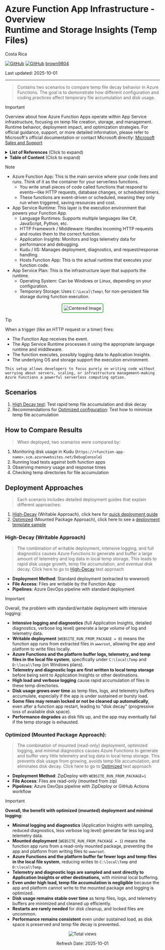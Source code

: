 # Azure Function App Infrastructure - Overview <br/> Runtime and Storage Insights (Temp Files)

Costa Rica

[![GitHub](https://badgen.net/badge/icon/github?icon=github&label)](https://github.com)
[![GitHub](https://img.shields.io/badge/--181717?logo=github&logoColor=ffffff)](https://github.com/)
[brown9804](https://github.com/brown9804)

Last updated: 2025-10-01

-----------------------------

> Contains two scenarios to compare temp file decay behavior in Azure Functions. The goal is to demonstrate how different configuration and coding practices affect temporary file accumulation and disk usage.

> [!IMPORTANT]
> Overview about how Azure Function Apps operate within App Service infrastructure, focusing on temp file creation, storage, and management. Runtime behavior, deployment impact, and optimization strategies. For official guidance, support, or more detailed information, please refer to Microsoft's official documentation or contact Microsoft directly: [Microsoft Sales and Support](https://support.microsoft.com/contactus?ContactUsExperienceEntryPointAssetId=S.HP.SMC-HOME)

<details>
<summary><b>List of References</b> (Click to expand)</summary>
  
- [Kudu service overview](https://learn.microsoft.com/en-us/azure/app-service/resources-kudu)
- [log levels types](https://learn.microsoft.com/en-us/azure/azure-functions/configure-monitoring?tabs=v2#configure-log-levels)
- [How to configure monitoring for Azure Functions](https://learn.microsoft.com/en-us/azure/azure-functions/configure-monitoring?tabs=v2)
- [host.json reference for Azure Functions 2.x and later](https://learn.microsoft.com/en-us/azure/azure-functions/functions-host-json#override-hostjson-values)
- [Sampling overrides %](https://learn.microsoft.com/en-us/azure/azure-monitor/app/java-standalone-config#sampling-overrides)
- [Sampling in Azure Monitor Application Insights with OpenTelemetry](https://learn.microsoft.com/en-us/azure/azure-monitor/app/opentelemetry-sampling)
- [Azure Functions deployment technologies](https://learn.microsoft.com/en-us/azure/azure-functions/functions-deployment-technologies)
- [Run your Azure Functions from a package file](https://learn.microsoft.com/en-us/azure/azure-functions/run-functions-from-deployment-package)
- [Continuous delivery by using Azure DevOps](https://learn.microsoft.com/en-us/azure/azure-functions/functions-continuous-deployment)
- [Continuous delivery by using GitHub Actions](https://learn.microsoft.com/en-us/azure/azure-functions/functions-how-to-github-actions)
- [Best practices for reliable Azure Functions](https://learn.microsoft.com/en-us/azure/azure-functions/functions-best-practices)
- [Improve the performance and reliability of Azure Functions](https://learn.microsoft.com/en-us/azure/azure-functions/performance-reliability)
- [Accessing the kudu service](https://github.com/projectkudu/kudu/wiki/Accessing-the-kudu-service) - GitHub repo
- [Understanding the Azure App Service file system](https://github.com/projectkudu/kudu/wiki/Understanding-the-Azure-App-Service-file-system#temporary-files) - GitHub repo

</details>

<details>
<summary><b>Table of Content</b> (Click to expand)</summary>

- [Scenarios](#scenarios)
- [How to Compare Results](#how-to-compare-results)
- [Deployment Approaches](#deployment-approaches)
    - [High-Decay ](#high-decay-writable-approach) - `Writable Approach + Configs`
    - [Optimized](#optimized-mounted-package-approach) - `Mounted Package Approach + Configs`

</details>

> [!NOTE]
> - Azure Function App: This is the main service where your code lives and runs. Think of it as the container for your serverless functions.
>   - You write small pieces of code called functions that respond to events—like HTTP requests, database changes, or scheduled timers.
>   - These functions are event-driven or scheduled, meaning they only run when triggered, saving resources and cost.
> - App Service Runtime: This layer is the execution environment that powers your Function App.
>   - Language Runtimes: Supports multiple languages like C#, JavaScript, Python, etc.
>   - HTTP Framework / Middleware: Handles incoming HTTP requests and routes them to the correct function.
>   - Application Insights: Monitors and logs telemetry data for performance and debugging.
>   - Kudu / IIS: Manages deployment, diagnostics, and request/response handling.
>   - Hosts Function App: This is the actual runtime that executes your function code.
> - App Service Plan: This is the infrastructure layer that supports the runtime.
>   - Operating System: Can be Windows or Linux, depending on your configuration.
>   - Temporary Storage: Uses `C:\Local\Temp\` for non-persistent file storage during function execution.

<div align="center">
  <img src="https://github.com/user-attachments/assets/4964fb4e-360c-4844-afda-7d0cddc1593c" alt="Centered Image" style="border: 2px solid #4CAF50; border-radius: 5px; padding: 5px;"/>
</div>

> [!TIP]
> When a trigger (like an HTTP request or a timer) fires: 
> - The Function App receives the event.
> - The App Service Runtime processes it using the appropriate language runtime and middleware.
> - The function executes, possibly logging data to Application Insights.
> - The underlying OS and storage support the execution environment.

`This setup allows developers to focus purely on writing code without worrying about servers, scaling, or infrastructure management—making Azure Functions a powerful serverless computing option.`

## Scenarios

1. [High Decay test](./scenario1-high-decay): Test rapid temp file accumulation and disk decay
2. Recommendations for [Optimized configuration](./scenario2-optimized): Test how to minimize temp file accumulation
   
## How to Compare Results

> When deployed, two scenarios were compared by:

1. Monitoring disk usage in Kudu (`https://<function-app-name>.scm.azurewebsites.net/DebugConsole`)
2. Running load tests against both function apps
3. Observing memory usage and response times
4. Checking temp directories for file accumulation

## Deployment Approaches

> Each scenario includes detailed deployment guides that explain different approaches:

1. [High-Decay](./scenario1-high-decay) (Writable Approach), click here for [quick deployment guide](./scenario1-high-decay/DEPLOYMENT.md)
2. [Optimized](./scenario2-optimized) (Mounted Package Approach), click here to see a [deployment template sample](./scenario2-optimized/az-functionapps-cicd-pipeline-template.yml)

###  High-Decay (Writable Approach)

> The combination of writable deployment, intensive logging, and full diagnostics causes Azure Functions to generate and buffer a large amount of telemetry and log data in local temp storage. This leads to rapid disk usage growth, temp file accumulation, and eventual disk decay. Click here to go to [High-Decay](./scenario1-high-decay) test approach

- **Deployment Method**: Standard deployment (extracted to wwwroot)
- **File Access**: Files are writable by the Function App
- **Pipelines**: Azure DevOps pipeline with standard deployment

> [!IMPORTANT]
> Overall, the problem with standard/writable deployment with intensive logging:
> - **Intensive logging and diagnostics** (full Application Insights, detailed diagnostics, verbose log level) generate a large volume of log and telemetry data.
> - **Writable deployment** (`WEBSITE_RUN_FROM_PACKAGE = 0`) means the function app runs from extracted files in `wwwroot`, allowing the app and platform to write files locally.
> - **Azure Functions and the platform buffer logs, telemetry, and temp files in the local file system**, specifically under `C:\local\Temp` and `D:\local\Temp` (on Windows plans).
> - **Telemetry and diagnostic logs are first written to local temp storage** before being sent to Application Insights or other destinations.
> - **High load and verbose logging** cause rapid accumulation of files in these temp directories.
> - **Disk usage grows over time** as temp files, logs, and telemetry buffers accumulate, especially if the app is under sustained or bursty load.
> - **Some files may remain locked or not be cleaned up automatically**, even after a function app restart, leading to "disk decay" (progressive loss of available disk space).
> - **Performance degrades** as disk fills up, and the app may eventually fail if the temp storage is exhausted.

### Optimized (Mounted Package Approach):

> The combination of mounted (read-only) deployment, optimized logging, and minimal diagnostics causes Azure Functions to generate and buffer very little telemetry and log data in local temp storage. This prevents disk usage from growing, avoids temp file accumulation, and eliminates disk decay. Click here to go to [Optimized](./scenario2-optimized) test approach

- **Deployment Method**: ZipDeploy with `WEBSITE_RUN_FROM_PACKAGE=1`
- **File Access**: Files are read-only (mounted from zip)
- **Pipelines**: Azure DevOps pipeline with ZipDeploy or GitHub Actions workflow

> [!IMPORTANT]
> **Overall, the benefit with optimized (mounted) deployment and minimal logging:**
> - **Minimal logging and diagnostics** (Application Insights with sampling, reduced diagnostics, less verbose log level) generate far less log and telemetry data.
> - **Mounted deployment** (`WEBSITE_RUN_FROM_PACKAGE = 1`) means the function app runs from a read-only mounted package, preventing the app and platform from writing files to `wwwroot`.
> - **Azure Functions and the platform buffer far fewer logs and temp files in the local file system**, reducing writes to `C:\local\Temp` and `D:\local\Temp`.
> - **Telemetry and diagnostic logs are sampled and sent directly to Application Insights or other destinations,** with minimal local buffering.
> - **Even under high load, temp file accumulation is negligible** because the app and platform cannot write to the mounted package and logging is optimized.
> - **Disk usage remains stable over time** as temp files, logs, and telemetry buffers are minimized and cleaned up efficiently.
> - **Restarts are rarely needed** for disk cleanup, and locked files are uncommon.
> - **Performance remains consistent** even under sustained load, as disk space is preserved and temp file decay is prevented.


<!-- START BADGE -->
<div align="center">
  <img src="https://img.shields.io/badge/Total%20views-1320-limegreen" alt="Total views">
  <p>Refresh Date: 2025-10-01</p>
</div>
<!-- END BADGE -->
